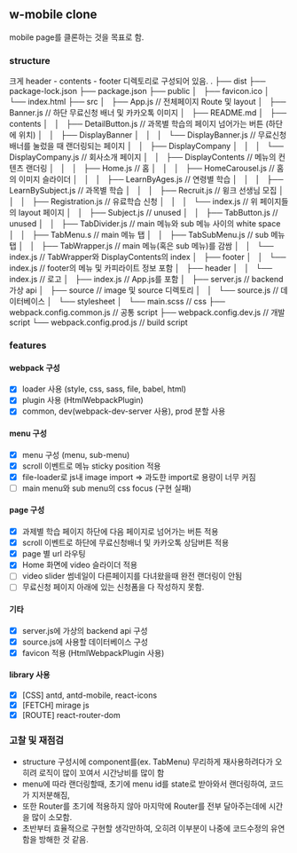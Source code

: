 ## w-mobile clone
mobile page를 클론하는 것을 목표로 함.

### structure
크게 header - contents - footer 디렉토리로 구성되어 있음.
.
├── dist
├── package-lock.json
├── package.json
├── public
│   ├── favicon.ico
│   └── index.html
├── src
│   ├── App.js // 전체페이지 Route 및 layout
│   ├── Banner.js // 하단 무료신청 배너 및 카카오톡 이미지
│   ├── README.md
│   ├── contents
│   │   ├── DetailButton.js // 과목별 학습의 페이지 넘어가는 버튼 (하단에 위치)
│   │   ├── DisplayBanner 
│   │   │   └── DisplayBanner.js // 무료신청 배너를 눌렀을 때 랜더링되는 페이지
│   │   ├── DisplayCompany 
│   │   │   └── DisplayCompany.js // 회사소개 페이지
│   │   ├── DisplayContents // 메뉴의 컨텐츠 랜더링
│   │   │   ├── Home.js // 홈
│   │   │   ├── HomeCarousel.js // 홈의 이미지 슬라이더
│   │   │   ├── LearnByAges.js // 연령별 학습
│   │   │   ├── LearnBySubject.js // 과목별 학습
│   │   │   ├── Recruit.js // 윙크 선생님 모집
│   │   │   ├── Registration.js // 유료학습 신청
│   │   │   └── index.js // 위 페이지들의 layout 페이지
│   │   ├── Subject.js // unused
│   │   ├── TabButton.js // unused
│   │   ├── TabDivider.js // main 메뉴와 sub 메뉴 사이의 white space 
│   │   ├── TabMenu.s // main 메뉴 탭
│   │   ├── TabSubMenu.js // sub 메뉴 탭
│   │   ├── TabWrapper.js // main 메뉴(혹은 sub 메뉴)를 감쌈
│   │   └── index.js // TabWrapper와 DisplayContents의 index
│   ├── footer
│   │   └── index.js // footer의 메뉴 및 카피라이트 정보 포함
│   ├── header
│   │   └── index.js // 로고
│   ├── index.js // App.js를 포함
│   ├── server.js // backend 가상 api
│   ├── source // image 및 source 디렉토리
│   │   └── source.js // 데이터베이스
│   └── stylesheet
│       └── main.scss // css
├── webpack.config.common.js // 공통 script
├── webpack.config.dev.js // 개발 script
└── webpack.config.prod.js // build script

### features

#### webpack 구성
- [x] loader 사용 (style, css, sass, file, babel, html)
- [x] plugin 사용 (HtmlWebpackPlugin)
- [x] common, dev(webpack-dev-server 사용), prod 분할 사용

#### menu 구성
- [x] menu 구성 (menu, sub-menu)
- [x] scroll 이벤트로 메뉴 sticky position 적용
- [x] file-loader로 js내 image import => 과도한 import로 용량이 너무 커짐
- [ ] main menu와 sub menu의 css focus (구현 실패) 

#### page 구성
- [x] 과제별 학습 페이지 하단에 다음 페이지로 넘어가는 버튼 적용
- [x] scroll 이벤트로 하단에 무료신청배너 및 카카오톡 상담버튼 적용
- [x] page 별 url 라우팅
- [x] Home 화면에 video 슬라이더 적용
- [ ] video slider 썸네일이 다른페이지를 다녀왔을때 완전 랜더링이 안됨
- [ ] 무료신청 페이지 아래에 있는 신청폼을 다 작성하지 못함.

#### 기타
- [x] server.js에 가상의 backend api 구성
- [x] source.js에 사용할 데이터베이스 구성
- [x] favicon 적용 (HtmlWebpackPlugin 사용)

#### library 사용
- [x] [CSS] antd, antd-mobile, react-icons
- [x] [FETCH] mirage js
- [x] [ROUTE] react-router-dom

### 고찰 및 재점검
- structure 구성시에 component를(ex. TabMenu) 무리하게 재사용하려다가 오히려 로직이 많이 꼬여서 시간낭비를 많이 함
- menu에 따라 랜더링할때, 초기에 menu id를 state로 받아와서 랜더링하여, 코드가 지저분해짐,
- 또한 Router를 초기에 적용하지 않아 마지막에 Router를 전부 달아주는데에 시간을 많이 소모함.
- 초반부터 효율적으로 구현할 생각만하여, 오히려 이부분이 나중에 코드수정의 유연함을 방해한 것 같음.